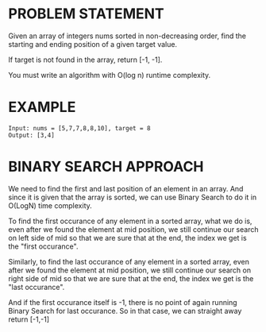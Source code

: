 # PROBLEM STATEMENT

Given an array of integers nums sorted in non-decreasing order, find the starting and ending position of a given target value.

If target is not found in the array, return [-1, -1].

You must write an algorithm with O(log n) runtime complexity.

# EXAMPLE

    Input: nums = [5,7,7,8,8,10], target = 8
    Output: [3,4]


# BINARY SEARCH APPROACH

We need to find the first and last position of an element in an array. And since it is given that the array is sorted, we can use Binary Search to do it in O(LogN) time complexity. 

To find the first occurance of any element in a sorted array, what we do is, even after we found the element at mid position, we still continue our search on left side of mid so that we are sure that at the end, the index we get is the "first occurance".

Similarly, to find the last occurance of any element in a sorted array, even after we found the element at mid position, we still continue our search on right side of mid so that we are sure that at the end, the index we get is the "last occurance".

And if the first occurance itself is -1, there is no point of again running Binary Search for last occurance. So in that case, we can straight away return [-1,-1]